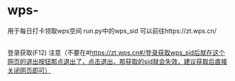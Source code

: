 # wps-
用于每日打卡领取wps空间
run.py中的wps_sid
可以前往https://zt.wps.cn/
##
登录获取(F12)
注意（不要在#https://zt.wps.cn#/登录获取wps_sid后就在这个网页的退出按钮那点退出了，点击退出，那获取的sid就会失效，建议获取后直接关闭网页即可）

